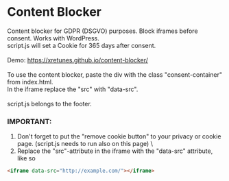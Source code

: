 # Content Blocker
Content blocker for GDPR (DSGVO) purposes. Block iframes before consent. Works with WordPress.\
script.js will set a Cookie for 365 days after consent.\
\
Demo: https://xretunes.github.io/content-blocker/ \
\
To use the content blocker, paste the div with the class "consent-container" from index.html. \
In the iframe replace the "src" with "data-src".\
\
script.js belongs to the footer.

### IMPORTANT:
1. Don't forget to put the "remove cookie button" to your privacy or cookie page. (script.js needs to run also on this page) \
2. Replace the "src"-attribute in the iframe with the "data-src" attribute, like so

```html
<iframe data-src="http://example.com/"></iframe>
```
